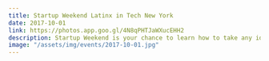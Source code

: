 ```yaml
---
title: Startup Weekend Latinx in Tech New York
date: 2017-10-01
link: https://photos.app.goo.gl/4N8qPHTJaWXucEHH2
description: Startup Weekend is your chance to learn how to take any idea from concept to creation within a matter of days!
image: "/assets/img/events/2017-10-01.jpg"
---
```

